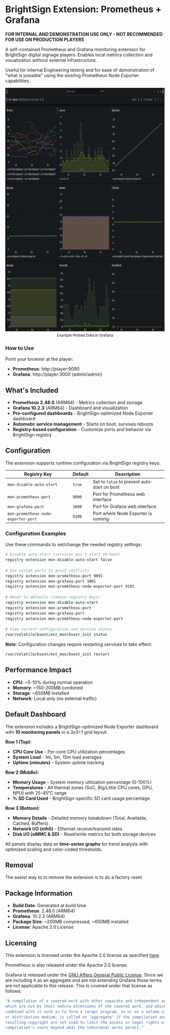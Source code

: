 # BrightSign Extension: Prometheus + Grafana

**FOR INTERNAL AND DEMONSTRATION USE ONLY - NOT RECOMMENDED FOR USE ON PRODUCTION PLAYERS**

A self-contained Prometheus and Grafana monitoring extension for BrightSign digital signage players. Enables local metrics collection and visualization without external infrastructure.

Useful for internal Engineering testing and for ease of demonstration of "what is possible" using the existing Prometheus Node Exporter capabilities.

<center>
<img src="images/player-grafana.png" alt="Example Dashboard" width="1024" height="768">
<small>Example Plotted Data in Grafana</small>
</center>

### How to Use

Point your browser at the player:

- **Prometheus**: http://player:9090
- **Grafana**: http://player:3000 (admin/admin)

## What's Included

- **Prometheus 2.48.0** (ARM64) - Metrics collection and storage
- **Grafana 10.2.3** (ARM64) - Dashboard and visualization
- **Pre-configured dashboards** - BrightSign-optimized Node Exporter dashboard
- **Automatic service management** - Starts on boot, survives reboots
- **Registry-based configuration** - Customize ports and behavior via BrightSign registry

## Configuration

The extension supports runtime configuration via BrightSign registry keys:

| Registry Key | Default | Description |
|--------------|---------|-------------|
| `mon-disable-auto-start` | `true` | Set to `false` to prevent auto-start on boot |
| `mon-prometheus-port` | `9090` | Port for Prometheus web interface |
| `mon-grafana-port` | `3000` | Port for Grafana web interface |
| `mon-prometheus-node-exporter-port` | `9100` | Port where Node Exporter is running |

### Configuration Examples

Use these commands to set/change the needed registry settings:

```bash
# Disable auto-start (services won't start on boot)
registry extension mon-disable-auto-start false

# Use custom ports to avoid conflicts
registry extension mon-prometheus-port 9091
registry extension mon-grafana-port 3001
registry extension mon-prometheus-node-exporter-port 9101

# Reset to defaults (remove registry keys)
registry extension mon-disable-auto-start
registry extension mon-prometheus-port
registry extension mon-grafana-port
registry extension mon-prometheus-node-exporter-port

# View current configuration and service status
/var/volatile/bsext/ext_mon/bsext_init status
```

**Note**: Configuration changes require restarting services to take effect:
```bash
/var/volatile/bsext/ext_mon/bsext_init restart
```

## Performance Impact

- **CPU**: ~5-10% during normal operation
- **Memory**: ~150-200MB combined
- **Storage**: ~650MB installed
- **Network**: Local only (no external traffic)

## Default Dashboard

The extension includes a BrightSign-optimized Node Exporter dashboard with **10 monitoring panels** in a 3x3+1 grid layout:

**Row 1 (Top):**
- **CPU Core Use** - Per-core CPU utilization percentages
- **System Load** - 1m, 5m, 15m load averages
- **Uptime (minutes)** - System uptime tracking

**Row 2 (Middle):**
- **Memory Usage** - System memory utilization percentage (0-100%)
- **Temperatures** - All thermal zones (SoC, Big/Little CPU cores, GPU, NPU) with 25-45°C range
- **% SD Card Used** - BrightSign-specific SD card usage percentage

**Row 3 (Bottom):**
- **Memory Details** - Detailed memory breakdown (Total, Available, Cached, Buffers)
- **Network I/O (eth0)** - Ethernet receive/transmit rates
- **Disk I/O (eMMC & SD)** - Read/write metrics for both storage devices

All panels display data as **time-series graphs** for trend analysis with optimized scaling and color-coded thresholds.


## Removal

The easist way to to remove the extension is to do a factory reset.

## Package Information

- **Build Date**: Generated at build time
- **Prometheus**: 2.48.0 (ARM64)
- **Grafana**: 10.2.3 (ARM64)
- **Package Size**: ~200MB compressed, ~650MB installed
- **License**: Apache 2.0 License


## Licensing

This extension is licensed under the Apache 2.0 license as specified [here](./LICENSE.md).

Prometheus is also released under the Apache 2.0 license.

Grafana is released under the [GNU Affero General Public License](https://www.gnu.org/licenses/agpl-3.0.en.html).  Since we are including it as an aggregate and are not extending Grafana those terms are not applicable to this release. This is covered under that license as follows:

```bash
"A compilation of a covered work with other separate and independent works,
which are not by their nature extensions of the covered work, and which are not
combined with it such as to form a larger program, in or on a volume of a storage
or distribution medium, is called an 'aggregate' if the compilation and its
resulting copyright are not used to limit the access or legal rights of the
compilation's users beyond what the individual works permit."
```
